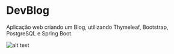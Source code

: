 # DevBlog
Aplicação web criando um Blog, utilizando Thymeleaf, Bootstrap, PostgreSQL e Spring Boot.

![alt text](https://imgur.com/7j2LMVk)
